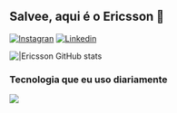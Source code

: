 ## Salvee, aqui é o Ericsson 👋


[![Instagran](https://img.shields.io/badge/Instagram-E4405F?style=for-the-badge&logo=instagram&logoColor=white)](https://www.instagram.com/ericssonrv/?hl=pt-br)
[![Linkedin](https://img.shields.io/badge/LinkedIn-0077B5?style=for-the-badge&logo=linkedin&logoColor=white)](https://www.linkedin.com/in/ericsson-vieira-124861163/)

![|Ericsson GitHub stats](https://github-readme-stats.vercel.app/api?username=ericssonvieira&show_icons=true&theme=radical)

### Tecnologia que eu uso diariamente

<div>
  <img src="https://img.shields.io/badge/HTML-239120?style=for-the-badge&logo=html5&logoColor=white" />
</div>
